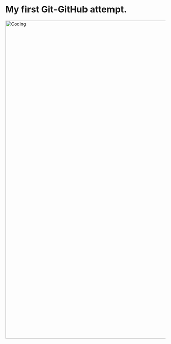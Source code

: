 
# My first Git-GitHub attempt.  
<img align="center" alt="Coding" width="1000" src="https://cdn.dribbble.com/users/121337/screenshots/1024835/loading2.gif">


